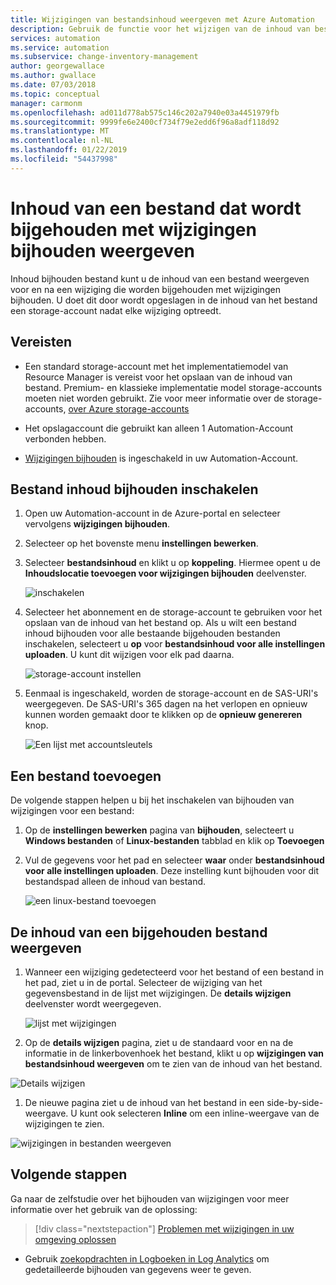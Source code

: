 ```yaml
---
title: Wijzigingen van bestandsinhoud weergeven met Azure Automation
description: Gebruik de functie voor het wijzigen van de inhoud van bestand van wijzigingen bijhouden om weer te geven van de inhoud van een bestand dat is gewijzigd.
services: automation
ms.service: automation
ms.subservice: change-inventory-management
author: georgewallace
ms.author: gwallace
ms.date: 07/03/2018
ms.topic: conceptual
manager: carmonm
ms.openlocfilehash: ad011d778ab575c146c202a7940e03a4451979fb
ms.sourcegitcommit: 9999fe6e2400cf734f79e2edd6f96a8adf118d92
ms.translationtype: MT
ms.contentlocale: nl-NL
ms.lasthandoff: 01/22/2019
ms.locfileid: "54437998"
---
```

# <a name="view-contents-of-a-file-that-is-being-tracked-with-change-tracking"></a>Inhoud van een bestand dat wordt bijgehouden met wijzigingen bijhouden weergeven

Inhoud bijhouden bestand kunt u de inhoud van een bestand weergeven voor en na een wijziging die worden bijgehouden met wijzigingen bijhouden. U doet dit door wordt opgeslagen in de inhoud van het bestand een storage-account nadat elke wijziging optreedt.

## <a name="requirements"></a>Vereisten

* Een standard storage-account met het implementatiemodel van Resource Manager is vereist voor het opslaan van de inhoud van bestand. Premium- en klassieke implementatie model storage-accounts moeten niet worden gebruikt. Zie voor meer informatie over de storage-accounts, [over Azure storage-accounts](../storage/common/storage-create-storage-account.md)

* Het opslagaccount die gebruikt kan alleen 1 Automation-Account verbonden hebben.

* [Wijzigingen bijhouden](automation-change-tracking.md) is ingeschakeld in uw Automation-Account.

## <a name="enable-file-content-tracking"></a>Bestand inhoud bijhouden inschakelen

1. Open uw Automation-account in de Azure-portal en selecteer vervolgens **wijzigingen bijhouden**.
2. Selecteer op het bovenste menu **instellingen bewerken**.
3. Selecteer **bestandsinhoud** en klikt u op **koppeling**. Hiermee opent u de **Inhoudslocatie toevoegen voor wijzigingen bijhouden** deelvenster.

   ![inschakelen](./media/change-tracking-file-contents/enable.png)

4. Selecteer het abonnement en de storage-account te gebruiken voor het opslaan van de inhoud van het bestand op. Als u wilt een bestand inhoud bijhouden voor alle bestaande bijgehouden bestanden inschakelen, selecteert u **op** voor **bestandsinhoud voor alle instellingen uploaden**. U kunt dit wijzigen voor elk pad daarna.

   ![storage-account instellen](./media/change-tracking-file-contents/storage-account.png)

5. Eenmaal is ingeschakeld, worden de storage-account en de SAS-URI's weergegeven. De SAS-URI's 365 dagen na het verlopen en opnieuw kunnen worden gemaakt door te klikken op de **opnieuw genereren** knop.

   ![Een lijst met accountsleutels](./media/change-tracking-file-contents/account-keys.png)

## <a name="add-a-file"></a>Een bestand toevoegen

De volgende stappen helpen u bij het inschakelen van bijhouden van wijzigingen voor een bestand:

1. Op de **instellingen bewerken** pagina van **bijhouden**, selecteert u **Windows bestanden** of **Linux-bestanden** tabblad en klik op  **Toevoegen**

1. Vul de gegevens voor het pad en selecteer **waar** onder **bestandsinhoud voor alle instellingen uploaden**. Deze instelling kunt bijhouden voor dit bestandspad alleen de inhoud van bestand.

   ![een linux-bestand toevoegen](./media/change-tracking-file-contents/add-linux-file.png)

## <a name="viewing-the-contents-of-a-tracked-file"></a>De inhoud van een bijgehouden bestand weergeven

1. Wanneer een wijziging gedetecteerd voor het bestand of een bestand in het pad, ziet u in de portal. Selecteer de wijziging van het gegevensbestand in de lijst met wijzigingen. De **details wijzigen** deelvenster wordt weergegeven.

   ![lijst met wijzigingen](./media/change-tracking-file-contents/change-list.png)

1. Op de **details wijzigen** pagina, ziet u de standaard voor en na de informatie in de linkerbovenhoek het bestand, klikt u op **wijzigingen van bestandsinhoud weergeven** om te zien van de inhoud van het bestand.

  ![Details wijzigen](./media/change-tracking-file-contents/change-details.png)

1. De nieuwe pagina ziet u de inhoud van het bestand in een side-by-side-weergave. U kunt ook selecteren **Inline** om een inline-weergave van de wijzigingen te zien.

  ![wijzigingen in bestanden weergeven](./media/change-tracking-file-contents/view-file-changes.png)

## <a name="next-steps"></a>Volgende stappen

Ga naar de zelfstudie over het bijhouden van wijzigingen voor meer informatie over het gebruik van de oplossing:

> [!div class="nextstepaction"]
> [Problemen met wijzigingen in uw omgeving oplossen](automation-tutorial-troubleshoot-changes.md)

* Gebruik [zoekopdrachten in Logboeken in Log Analytics](../log-analytics/log-analytics-log-searches.md) om gedetailleerde bijhouden van gegevens weer te geven.

